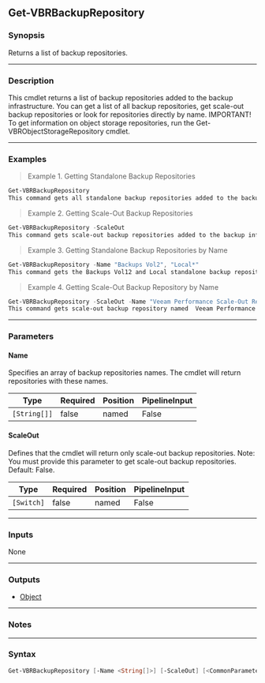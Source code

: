 Get-VBRBackupRepository
-----------------------

### Synopsis
Returns a list of backup repositories.

---

### Description

This cmdlet returns a list of backup repositories added to the backup infrastructure.
You can get a list of all backup repositories, get scale-out backup repositories or look for repositories directly by name.
IMPORTANT! To get information on object storage repositories, run the Get-VBRObjectStorageRepository cmdlet.

---

### Examples
> Example 1. Getting Standalone Backup Repositories

```PowerShell
Get-VBRBackupRepository
This command gets all standalone backup repositories added to the backup infrastructure.
```
> Example 2. Getting Scale-Out Backup Repositories

```PowerShell
Get-VBRBackupRepository -ScaleOut
This command gets scale-out backup repositories added to the backup infrastructure.
```
> Example 3. Getting Standalone Backup Repositories by Name

```PowerShell
Get-VBRBackupRepository -Name "Backups Vol2", "Local*"
This command gets the Backups Vol12 and Local standalone backup repositories.
```
> Example 4. Getting Scale-Out Backup Repository by Name

```PowerShell
Get-VBRBackupRepository -ScaleOut -Name "Veeam Performance Scale-Out Repository"
This command gets scale-out backup repository named  Veeam Performance Scale-Out Repository.
```

---

### Parameters
#### **Name**
Specifies an array of backup repositories names. The cmdlet will return repositories with these names.

|Type        |Required|Position|PipelineInput|
|------------|--------|--------|-------------|
|`[String[]]`|false   |named   |False        |

#### **ScaleOut**
Defines that the cmdlet will return only scale-out backup repositories.
Note: You must provide this parameter to get scale-out backup repositories.
Default: False.

|Type      |Required|Position|PipelineInput|
|----------|--------|--------|-------------|
|`[Switch]`|false   |named   |False        |

---

### Inputs
None

---

### Outputs
* [Object](https://learn.microsoft.com/en-us/dotnet/api/System.Object)

---

### Notes

---

### Syntax
```PowerShell
Get-VBRBackupRepository [-Name <String[]>] [-ScaleOut] [<CommonParameters>]
```
